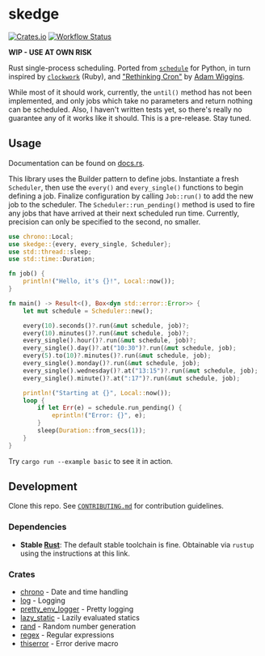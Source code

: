 # skedge

[![Crates.io](https://img.shields.io/crates/v/skedge.svg)](https://crates.io/crates/skedge)
[![Workflow Status](https://github.com/deciduously/skedge/workflows/rust/badge.svg)](https://github.com/deciduously/skedge/actions?query=workflow%3A%22rust%22)

**WIP - USE AT OWN RISK**

Rust single-process scheduling.  Ported from [`schedule`](https://github.com/dbader/schedule) for Python, in turn inspired by [`clockwork`](https://github.com/Rykian/clockwork) (Ruby), and ["Rethinking Cron"](https://adam.herokuapp.com/past/2010/4/13/rethinking_cron/) by [Adam Wiggins](https://github.com/adamwiggins).

While most of it should work, currently, the `until()` method has not been implemented, and only jobs which take no parameters and return nothing can be scheduled.  Also, I haven't written tests yet, so there's really no guarantee any of it works like it should.  This is a pre-release.  Stay tuned.

## Usage

Documentation can be found on [docs.rs](https://docs.rs/skedge).

This library uses the Builder pattern to define jobs.  Instantiate a fresh `Scheduler`, then use the `every()` and `every_single()` functions to begin defining a job.  Finalize configuration by calling `Job::run()` to add the new job to the scheduler.  The `Scheduler::run_pending()` method is used to fire any jobs that have arrived at their next scheduled run time.  Currently, precision can only be specified to the second, no smaller.

```rust
use chrono::Local;
use skedge::{every, every_single, Scheduler};
use std::thread::sleep;
use std::time::Duration;

fn job() {
    println!("Hello, it's {}!", Local::now());
}

fn main() -> Result<(), Box<dyn std::error::Error>> {
    let mut schedule = Scheduler::new();

    every(10).seconds()?.run(&mut schedule, job)?;
    every(10).minutes()?.run(&mut schedule, job)?;
    every_single().hour()?.run(&mut schedule, job)?;
    every_single().day()?.at("10:30")?.run(&mut schedule, job);
    every(5).to(10)?.minutes()?.run(&mut schedule, job);
    every_single().monday()?.run(&mut schedule, job);
    every_single().wednesday()?.at("13:15")?.run(&mut schedule, job);
    every_single().minute()?.at(":17")?.run(&mut schedule, job);

    println!("Starting at {}", Local::now());
    loop {
        if let Err(e) = schedule.run_pending() {
            eprintln!("Error: {}", e);
        }
        sleep(Duration::from_secs(1));
    }
}
```

Try `cargo run --example basic` to see it in action.

## Development

Clone this repo.  See [`CONTRIBUTING.md`](https://github.com/deciduously/skedge/blob/main/CONTRIBUTING.md) for contribution guidelines.

### Dependencies
 
* **Stable [Rust](https://www.rust-lang.org/tools/install)**:  The default stable toolchain is fine.  Obtainable via `rustup` using the instructions at this link.

### Crates

* [chrono](https://github.com/chronotope/chrono) - Date and time handling
* [log](https://github.com/rust-lang/log) - Logging
* [pretty_env_logger](https://github.com/seanmonstar/pretty-env-logger) - Pretty logging
* [lazy_static](https://github.com/rust-lang-nursery/lazy-static.rs) - Lazily evaluated statics
* [rand](https://rust-random.github.io/book/) - Random number generation
* [regex](https://github.com/rust-lang/regex) - Regular expressions
* [thiserror](https://github.com/dtolnay/thiserror) - Error derive macro
